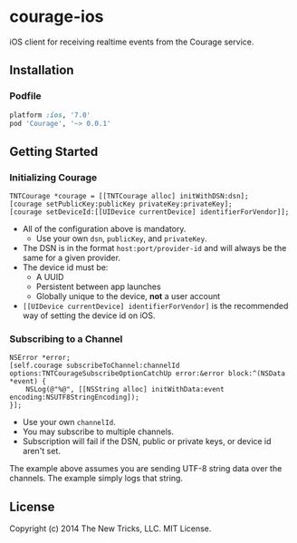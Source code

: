 courage-ios
===========

iOS client for receiving realtime events from the Courage service.

Installation
------------

### Podfile

```ruby
platform :ios, '7.0'
pod 'Courage', '~> 0.0.1'
```

Getting Started
---------------

### Initializing Courage

```obj-c
TNTCourage *courage = [[TNTCourage alloc] initWithDSN:dsn];
[courage setPublicKey:publicKey privateKey:privateKey];
[courage setDeviceId:[[UIDevice currentDevice] identifierForVendor]];
```

- All of the configuration above is mandatory.
  - Use your own `dsn`, `publicKey`, and `privateKey`.
- The DSN is in the format `host:port/provider-id` and will always be the same for a given provider.
- The device id must be:
  - A UUID
  - Persistent between app launches
  - Globally unique to the device, __not__ a user account
- `[[UIDevice currentDevice] identifierForVendor]` is the recommended way of setting the device id on iOS.

### Subscribing to a Channel

```obj-c
NSError *error;
[self.courage subscribeToChannel:channelId options:TNTCourageSubscribeOptionCatchUp error:&error block:^(NSData *event) {
    NSLog(@"%@", [[NSString alloc] initWithData:event encoding:NSUTF8StringEncoding]);
}];
```

- Use your own `channelId`.
- You may subscribe to multiple channels.
- Subscription will fail if the DSN, public or private keys, or device id aren't set.

The example above assumes you are sending UTF-8 string data over the channels. The example simply logs that string.

License
-------

Copyright (c) 2014 The New Tricks, LLC.
MIT License.
